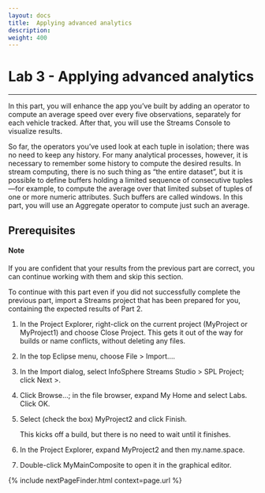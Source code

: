 ```yaml
---
layout: docs
title:  Applying advanced analytics
description:
weight: 400
---
```


# Lab 3 - Applying advanced analytics
---

In this part, you will enhance the app you’ve built by adding an operator to compute an average speed over every five observations, separately for each vehicle tracked. After that, you will use the Streams Console to visualize results.

So far, the operators you’ve used look at each tuple in isolation; there was no need to keep any history. For many analytical processes, however, it is necessary to remember some history to compute the desired results. In stream computing, there is no such thing as “the entire dataset”, but it is possible to define buffers holding a limited sequence of consecutive tuples—for example, to compute the average over that limited subset of tuples of one or more numeric attributes. Such buffers are called windows. In this part, you will use an Aggregate operator to compute just such an average.

## Prerequisites

<div class="alert alert-warning" role="alert">
<h4><b>Note</b></h4>
If you are confident that your results from the previous part are correct, you can continue working with them and skip this section.
</div>

To continue with this part even if you did not successfully complete the previous part, import a Streams project that has been prepared for you, containing the expected results of Part 2.

1. In the Project Explorer, right-click on the current project (MyProject or MyProject1) and choose Close Project. This gets it out of the way for builds or name conflicts, without deleting any files.

1. In the top Eclipse menu, choose File > Import….

1. In the Import dialog, select InfoSphere Streams Studio > SPL Project; click Next >.

1. Click Browse…; in the file browser, expand My Home and select Labs. Click OK.

1. Select (check the box) MyProject2 and click Finish.

    This kicks off a build, but there is no need to wait until it finishes.

1. In the Project Explorer, expand MyProject2 and then my.name.space.

1. Double-click MyMainComposite to open it in the graphical editor.

 {% include nextPageFinder.html context=page.url %}
 